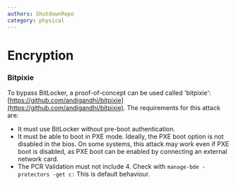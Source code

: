 ```yaml
---
authors: ShutdownRepo
category: physical
---
```


# Encryption

### Bitpixie

To bypass BitLocker, a proof-of-concept can be used called 'bitpixie': [https://github.com/andigandhi/bitpixie](https://github.com/andigandhi/bitpixie).
The requirements for this attack are:
- It must use BitLocker without pre-boot authentication.
- It must be able to boot in PXE mode. Ideally, the PXE boot option is not disabled in the bios. On some systems, this attack may work even if PXE boot is disabled, as PXE boot can be enabled by connecting an external network card.
- The PCR Validation must not include 4. Check with `manage-bde -protectors -get c:` This is default behaviour.
